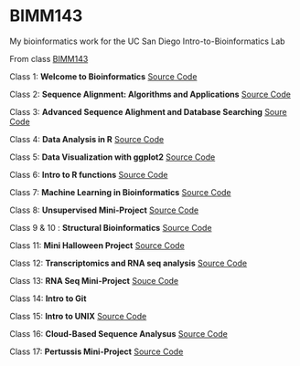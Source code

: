 # BIMM143
My bioinformatics work for the UC San Diego Intro-to-Bioinformatics Lab 

From class [BIMM143](https://bioboot.github.io/bimm143_S23/)

Class 1: **Welcome to Bioinformatics** [Source Code](https://github.com/HUHHHHHHHHHHH/BIMM143/tree/main/Class%201)

Class 2: **Sequence Alignment: Algorithms and Applications** [Source Code](https://github.com/HUHHHHHHHHHHH/BIMM143/tree/main/Class%202)

Class 3: **Advanced Sequence Alighment and Database Searching** [Soure Code](https://github.com/HUHHHHHHHHHHH/BIMM143/tree/main/Class%203)

Class 4: **Data Analysis in R** [Source Code](https://github.com/HUHHHHHHHHHHH/BIMM143/tree/main/Class%204)

Class 5: **Data Visualization with ggplot2** [Source Code](https://github.com/HUHHHHHHHHHHH/BIMM143/tree/main/Class%205%20--%20BIMM%20143)

Class 6: **Intro to R functions** [Source Code](https://github.com/HUHHHHHHHHHHH/BIMM143/tree/main/Class%206%20--%20BIMM%20143)

Class 7: **Machine Learning in Bioinformatics** [Source Code](https://github.com/HUHHHHHHHHHHH/BIMM143/tree/main/Class%207)

Class 8: **Unsupervised Mini-Project** [Source Code](https://github.com/HUHHHHHHHHHHH/BIMM143/tree/main/Class%208)

Class 9 & 10 : **Structural Bioinformatics** [Source Code](https://github.com/HUHHHHHHHHHHH/BIMM143/tree/main/Class%209)

Class 11: **Mini Halloween Project** [Source Code](https://github.com/HUHHHHHHHHHHH/BIMM143/tree/main/Class%2011%20-%20Mini%20Halloween%20Project)

Class 12: **Transcriptomics and RNA seq analysis** [Source Code](https://github.com/HUHHHHHHHHHHH/BIMM143/tree/main/Class%2012)

Class 13: **RNA Seq Mini-Project** [Souce Code](https://github.com/HUHHHHHHHHHHH/BIMM143/tree/main/Class%2013)

Class 14: **Intro to Git**

Class 15: **Intro to UNIX** [Source Code](https://github.com/HUHHHHHHHHHHH/BIMM143/tree/main/Class%2015)

Class 16: **Cloud-Based Sequence Analysus** [Source Code](https://github.com/HUHHHHHHHHHHH/BIMM143/tree/main/Class%2016)

Class 17: **Pertussis Mini-Project** [Source Code](https://github.com/HUHHHHHHHHHHH/BIMM143/tree/main/Class%2017)

